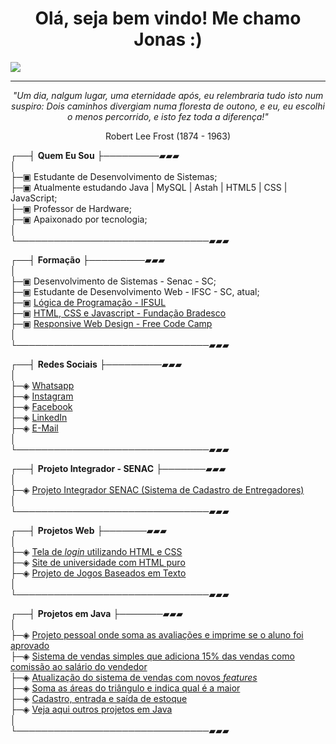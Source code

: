 <h1 align="center"><strong> Olá, seja bem vindo! Me chamo Jonas :) </h1></strong>
<img src="https://user-images.githubusercontent.com/70382532/138322189-2db8df52-9dcb-40a0-88a8-c365466bd33d.gif">

---
<p align="center"><em>"Um dia, nalgum lugar, uma eternidade após, eu relembraria tudo isto num suspiro: Dois caminhos divergiam numa floresta de outono, e eu, eu escolhi o menos percorrido, e isto fez toda a diferença!"</em></p>
<p align="center">Robert Lee Frost (1874 - 1963)</p>



┌──┤ <strong>Quem Eu Sou</strong> ├─────────▰▰▰ <br>
│<br>
├─▣ Estudante de Desenvolvimento de Sistemas;<br>
├─▣ Atualmente estudando Java | MySQL | Astah | HTML5 | CSS | JavaScript;<br>
├─▣ Professor de Hardware;<br>
├─▣ Apaixonado por tecnologia;<br>
│<br>
└───────────────────────────────▰▰▰<br>

┌──┤ <strong>Formação</strong> ├─────────▰▰▰ <br>
│<br>
├─▣ Desenvolvimento de Sistemas - Senac - SC;<br>
├─▣ Estudante de Desenvolvimento Web - IFSC - SC, atual;<br>
├─▣ <a href="https://drive.google.com/file/d/1icqUt4rex12CNU_LoWM8DJ17r4zmZliH/view?usp=sharing">Lógica de Programação - IFSUL</a><br>
├─▣ <a href="https://drive.google.com/file/d/1q4FgaKUmOM4EW1_aBCWIDe8mZgc1gUr7/view?usp=sharing">HTML, CSS e Javascript - Fundação Bradesco</a><br>
├─▣ <a href="https://www.freecodecamp.org/certification/jonasajato/responsive-web-design">Responsive Web Design - Free Code Camp</a><br>
│<br>
└───────────────────────────────▰▰▰<br>

┌──┤ <strong>Redes Sociais</strong> ├─────────▰▰▰<br>
│<br>
├─◈ <a href="https://api.whatsapp.com/send?phone=5549999063652">Whatsapp</a><br>
├─◈ <a href="https://www.instagram.com/jonas.a.jato/">Instagram</a><br>
├─◈ <a href="https://www.facebook.com/jonasajato">Facebook</a><br>
├─◈ <a href="https://www.linkedin.com/in/jonasajato/">LinkedIn</a><br>
├─◈ <a href="mailto:jonassartori2@gmail.com">E-Mail</a><br>
│<br>
└───────────────────────────────▰▰▰<br>

┌──┤ <strong>Projeto Integrador - SENAC</strong> ├───────▰▰▰<br>
│<br>
├─◈ <a href="https://github.com/jonasajato/Sistema_Cadastro_Entregadores1">Projeto Integrador SENAC (Sistema de Cadastro de Entregadores)</a><br>
│<br>
└───────────────────────────────▰▰▰<br>

┌──┤ <strong>Projetos Web</strong> ├───────▰▰▰<br>
│<br>
├─◈ <a href="https://github.com/jonasajato/tela_login">Tela de <i>login</i> utilizando HTML e CSS</a><br>
├─◈ <a href="https://github.com/jonasajato/site_universidade_html">Site de universidade com HTML puro</a><br>
├─◈ <a href="https://jonasajato.github.io/Projeto_Jogos_Texto/index.html">Projeto de Jogos Baseados em Texto</a><br>
│<br>
└───────────────────────────────▰▰▰<br>

┌──┤ <strong>Projetos em Java</strong> ├───────▰▰▰<br>
│<br>
├─◈ <a href="https://github.com/jonasajato/media_final">Projeto pessoal onde soma as avaliações e imprime se o aluno foi aprovado</a><br>
├─◈ <a href="https://github.com/jonasajato/vendas_comissao">Sistema de vendas simples que adiciona 15% das vendas como comissão ao salário do vendedor</a><br>
├─◈ <a href="https://github.com/jonasajato/vendas_comissao_2.0">Atualização do sistema de vendas com novos <i>features</i></a><br>
├─◈ <a href="https://github.com/jonasajato/program.triangle">Soma as áreas do triângulo e indica qual é a maior</a><br>
├─◈ <a href="https://github.com/jonasajato/ProdutoEstoque">Cadastro, entrada e saída de estoque</a><br>
├─◈ <a href="https://github.com/jonasajato?tab=repositories">Veja aqui outros projetos em Java</a><br>
│<br>
└───────────────────────────────▰▰▰<br>

